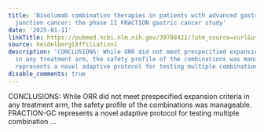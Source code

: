 ```yaml
---
title: 'Nivolumab combination therapies in patients with advanced gastric and gastroesophageal
  junction cancer: the phase II FRACTION gastric cancer study'
date: '2025-01-11'
linkTitle: https://pubmed.ncbi.nlm.nih.gov/39798422/?utm_source=curl&utm_medium=rss&utm_campaign=pubmed-2&utm_content=1FakS-2QOkCT8HsMOQP1bCRQ4YzyumYOmxmF0moLsQ3dFB1E9V&fc=20220326224207&ff=20250112170448&v=2.18.0.post9+e462414
source: heidelberg[Affiliation]
description: 'CONCLUSIONS: While ORR did not meet prespecified expansion criteria
  in any treatment arm, the safety profile of the combinations was manageable. FRACTION-GC
  represents a novel adaptive protocol for testing multiple combination ...'
disable_comments: true
---
```

CONCLUSIONS: While ORR did not meet prespecified expansion criteria in any treatment arm, the safety profile of the combinations was manageable. FRACTION-GC represents a novel adaptive protocol for testing multiple combination ...